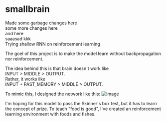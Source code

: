 # smallbrain
Made some garbage changes here  
some more changes here  
and here  
saaasad    kkk   
Trying shallow RNN on reinforcement learning

The goel of this project is to make the model learn without backpropagation nor reinforcement.

The idea behind this is that brain doesn't work like  
INPUT > MIDDLE > OUTPUT.  
Rather, it works like  
INPUT + PAST_MEMORY > MIDDLE > OUTPUT.

To mimic this, I designed the network like this:
![image](https://user-images.githubusercontent.com/93167577/148670634-8fb666fb-4e38-4815-8ebd-a7b799a4b7f6.png)

I'm hoping for this model to pass the Skinner's box test, but it has to learn the concept of prize. 
To teach "food is good", I've created an reinforcement learning environment with foods and fishes. 
